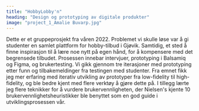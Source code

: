 ```yaml
---
title: "HobbyLobby'n"
heading: "Design og prototyping av digitale produkter"
image: "project_1_Amalie Buvarp.jpg"
---
```


Dette er et gruppeprosjekt fra våren 2022. Problemet vi skulle løse var å gi studenter en samlet plattform for hobby-tilbud i Gjøvik. Samtidig, et sted å finne inspirasjon til å lære noe nytt på egen hånd, for å kompensere med det begrensede tilbudet. Prosessen innebar intervjuer, prototyping i Balsamiq og Figma, og brukertesting. Vi gikk gjennom tre iterasjoner med prototyping etter funn og tilbakemeldinger fra testingen med studenter. Fra emnet fikk jeg mer erfaring med iterativ utvikling av prototyper fra low-fidelity til high-fidelity, og ble bedre kjent med flere verktøy å gjøre dette på. I tillegg lærte jeg flere teknikker for å vurdere brukervennligheten, der Nielsen's kjente 10 brukervennlighetsheuristikker ble benyttet som en god guide i utviklingsprosessen vår.

